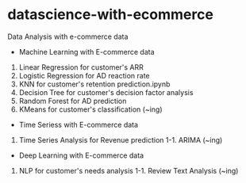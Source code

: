 # datascience-with-ecommerce
Data Analysis with e-commerce data

- Machine Learning with E-commerce data
1. Linear Regression for customer's ARR
2. Logistic Regression for AD reaction rate
3. KNN for customer's retention prediction.ipynb
4. Decision Tree for customer's decision factor analysis
5. Random Forest for AD prediction
6. KMeans for customer's classification
(~ing)

- Time Seriess with E-commerce data
1. Time Series Analysis for Revenue prediction
  1-1. ARIMA
(~ing)

- Deep Learning with E-commerce data
1. NLP for customer's needs analysis
  1-1. Review Text Analysis
(~ing)
